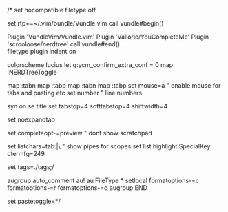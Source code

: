 /* set nocompatible
filetype off

set rtp+=~/.vim/bundle/Vundle.vim
call vundle#begin()

Plugin 'VundleVim/Vundle.vim'
Plugin 'Valloric/YouCompleteMe'
Plugin 'scrooloose/nerdtree'
call vundle#end()            
filetype plugin indent on  



colorscheme lucius
let g:ycm_confirm_extra_conf = 0
map <C-n> :NERDTreeToggle<CR>

map  <C-p> :tabn<CR>
map  <C-o> :tabp<CR>
map  <C-Right> :tabn<CR>
map  <C-Left> :tabp<CR>
set mouse=a " enable mouse for tabs and pasting etc
set number  " line numbers

syn on se title
set tabstop=4 softtabstop=4 shiftwidth=4

set noexpandtab

set completeopt-=preview " dont show scratchpad

set listchars=tab:\|\ " show pipes for scopes
set list
highlight SpecialKey ctermfg=249

set tags=./tags;/


augroup auto_comment
    au!
    au FileType * setlocal formatoptions-=c formatoptions-=r formatoptions-=o
augroup END

set pastetoggle=<F2>*/
